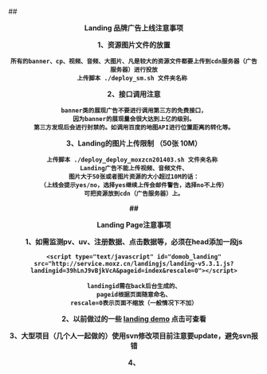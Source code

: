 ##<center><b><strong>Landing 品牌广告上线注意事项

1、资源图片文件的放置
	
	所有的banner、cp、视频、音频、大图片、凡是较大的资源文件都要上传到cdn服务器（广告服务器）进行投放
	上传脚本 ./deploy_sm.sh 文件夹名称 
	

2、接口调用注意

	banner类的展现广告不要进行调用第三方的免费接口，
	因为banner的展现量会很大达到上亿的级别。
	第三方发现后会进行封禁的。如调用百度的地图API进行位置距离的转化等。
	
	
3、Landing的图片上传限制 （50张 10M）

	上传脚本 ./deploy_deploy_moxzcn201403.sh 文件夹名称 
	Landing广告不能上传视频、音频文件、
	图片大于50张或者图片资源的大小超过10M的话：
	（上线会提示yes/no，选择yes继续上传会邮件警告，选择no不上传）
	可把资源放到cdn（广告服务器）上。
	
	
##<center>Landing Page注意事项

1、如需监测pv、uv、注册数据、点击数据等，必须在head添加一段js

	<script type="text/javascript" id="domob_landing" src="http://service.moxz.cn/landingjs/landing-v5.3.1.js?landingid=39hLnJ9vBjkVcA&pageid=index&rescale=0"></script>
	
	landingid需在back后台生成的、
	pageid根据页面随意命名、
	rescale=0表示页面不缩放（一般情况下不加）
	
2、以前做过的一些 [landing demo](http://duomeng.cn/design_demo2/) 点击可查看

3、大型项目（几个人一起做的）使用svn修改项目前注意要update，避免svn报错

4、
	
